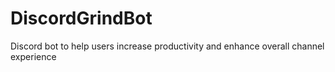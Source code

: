 # DiscordGrindBot
Discord bot to help users increase productivity and enhance overall channel experience
